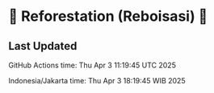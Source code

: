 
# 🌳 Reforestation (Reboisasi) 🌲

## Last Updated

GitHub Actions time: Thu Apr  3 11:19:45 UTC 2025

Indonesia/Jakarta time: Thu Apr  3 18:19:45 WIB 2025
